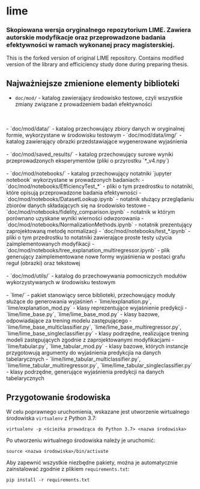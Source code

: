 # lime

### Skopiowana wersja oryginalnego repozytorium LIME. Zawiera autorskie modyfikacje oraz przeprowadzone badania efektywności w ramach wykonanej pracy magisterskiej.

This is the forked version of original LIME repository. Contains modified version of the library and efficiciency study done during preparing thesis. 


## Najważniejsze zmienione elementy biblioteki

- `doc/mod/` - katalog zawierający środowisko testowe, czyli wszystkie zmiany związane z prowadzeniem badań efektywności
<br />
<br />
    - `doc/mod/data/` - katalog przechowujący zbiory danych w oryginalnej formie, wykorzystane w środowisku testowym 
        - `doc/mod/data/img/` - katalog zawierający obrazki przedstawiające wygenerowane wyjaśnienia
<br />
<br />      
    - `doc/mod/saved_results/` - katalog przechowujący surowe wyniki przeprowadzonych eksperymentów (pliki o przyrostku `*_v4.npy`)
<br />
<br />
    - `doc/mod/notebooks/` - katalog przechowujący notatniki `jupyter notebook` wykorzystane w prowadzonych badaniach:
        - `doc/mod/notebooks/EfficiencyTest_*` - pliki o tym przedrostku to notatniki, które opisują przeprowadzone badania efektywności
        - `doc/mod/notebooks/DatasetLookup.ipynb` - notatnik służący przeglądaniu zbiorów danych składających się na środowisko testowe
        - `doc/mod/notebooks/fidelity_comparison.ipynb` - notatnik w którym porównano uzyskane wyniki wierności odwzorowania
        - `doc/mod/notebooks/NormalizationMethods.ipynb` - notatnik prezentujący zaprojektowaną metodę normalizacji
        - `doc/mod/notebooks/test_*.ipynb` - pliki o tym przedrostku to notatniki zawierające proste testy użycia zaimplementowanych modyfikacji
        - `doc/mod/notebooks/tree_explanation_multiregressor.ipynb` - plik generujący zaimplementowane nowe formy wyjaśnienia w postaci grafu reguł (obrazki) oraz tekstowej
<br />
<br />      
    - `doc/mod/utils/` - katalog do przechowywania pomocniczych modułów wykorzystywanych w środowisku testowym 
<br />
<br />      
- `lime/` - pakiet stanowiący serce biblioteki, przechowujący moduły służące do generowania wyjaśnień
    - `lime/explanation.py`, `lime/explanation_mod.py` - klasy reprezentujące wyjaśnienie predykcji
    - `lime/lime_base.py`, `lime/lime_base_mod.py` - klasy bazowe, odpowiadające za trening modelu zastępującego
    - `lime/lime_base_multiclassifier.py`, `lime/lime_base_multiregressor.py`, `lime/lime_base_singleclassifier.py` - klasy podrzędne, realizujące trening modeli zastępujących zgodnie z zaprojektowanymi modyfikacjami
    - `lime/tabular.py`, `lime_tabular_mod.py` - klasy bazowe, których instancje przygotowują argumenty do wyjaśnienia predykcjia na danych tabelarycznych
    - `lime/lime_tabular_multiclassifier.py`, `lime/lime_tabular_multiregressor.py`, `lime/lime_tabular_singleclassifier.py` - klasy podrzędne, generujące wyjaśnienia predykcji na danych tabelarycznych
    

## Przygotowanie środowiska
W celu poprawnego uruchomienia, wskazane jest utworzenie wirtualnego środowiska `virtualenv` z Python 3.7:
```
virtualenv -p <ścieżka prowadząca do Python 3.7> <nazwa środowiska>
```

Po utworzeniu wirtualnego środowiska należy je uruchomić:
```
source <nazwa środowiska>/bin/activate
```

Aby zapewnić wszystkie niezbędne pakiety, można je automatycznie zainstalować zgodnie z plikiem `requirements.txt`:
```
pip install -r requirements.txt
```
